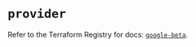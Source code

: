 # `provider`

Refer to the Terraform Registry for docs: [`google-beta`](https://registry.terraform.io/providers/hashicorp/google-beta/6.17.0/docs).
